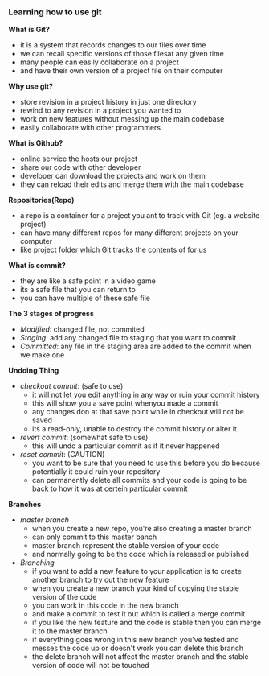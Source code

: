 ### Learning how to use git

**What is Git?**
- it is a system that records changes to our files over time
- we can recall specific versions of those filesat any given time
- many people can easily collaborate on a project 
- and have their own version of a project file on their computer

**Why use git?**
- store revision in a project history in just one directory
- rewind to any revision in a project you wanted to
- work on new features without messing up the main codebase
- easily collaborate with other programmers

**What is Github?**
- online service the hosts our project
- share our code with other developer
- developer can download the projects and work on them
- they can reload their edits and merge them with the main codebase

**Repositories(Repo)**
- a repo is a container for a project you ant to track with Git (eg. a website project)
- can have many different repos for many different projects on your computer
- like  project folder which Git tracks the contents of for us

**What is commit?**
- they are like a safe point in a video game
- its a safe file that you can return to
- you can have multiple of these safe file

**The 3 stages of progress**
- *Modified*: changed file, not commited
- *Staging*: add any changed file to staging that you want to commit
- *Committed*: any file in the staging area are added to the commit when we make one

**Undoing Thing**
- *checkout commit*: (safe to use)
    - it will not let you edit anything in any way or ruin your commit history
    - this will show you a save point whenyou made a commit
    - any changes don at that save point while in checkout will not be saved
    - its a read-only, unable to destroy the commit history or alter it.
- *revert commit*: (somewhat safe to use)
    - this will undo a particular commit as if it never happened
- *reset commit*: (CAUTION)
    - you want to be sure that you need to use this before you do because potentially it could ruin your repository
    - can permanently delete all commits and your code is going to be back to how it was at certein particular commit

**Branches**
- *master branch*
    - when you create a new repo, you're also creating a master branch
    - can only commit to this master banch
    - master branch represent the stable version of your code 
    - and normally going to be the code which is released or published
- *Branching*
    - if you want to add a new feature to your application is to create another branch to try out the new feature
    - when you create a new branch your kind of copying the stable version of the code
    - you can work in this code in the new branch
    - and make a commit to test it out which is called a merge commit 
    - if you like the new feature and the code is stable then you can merge it to the master branch
    - if everything goes wrong in this new branch you've tested and messes the code up or doesn't work you can delete this branch  
    - the delete branch will not affect the master branch and the stable version of code will not be touched
    
    
    
